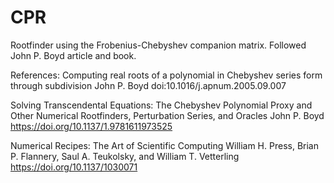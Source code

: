 # CPR
Rootfinder using the Frobenius-Chebyshev companion matrix. 
Followed John P. Boyd article and book.

References:
Computing real roots of a polynomial in Chebyshev series form through subdivision
John P. Boyd
doi:10.1016/j.apnum.2005.09.007

Solving Transcendental Equations: The Chebyshev Polynomial Proxy and Other Numerical Rootfinders, Perturbation Series, and Oracles 
John P. Boyd
https://doi.org/10.1137/1.9781611973525

Numerical Recipes: The Art of Scientific Computing 
William H. Press, Brian P. Flannery, Saul A. Teukolsky, and William T. Vetterling
https://doi.org/10.1137/1030071